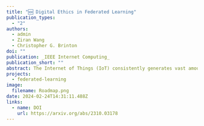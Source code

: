 ```yaml
---
title: "🆕 Digital Ethics in Federated Learning"
publication_types:
  - "2"
authors:
  - admin
  - Ziran Wang
  - Christopher G. Brinton
doi: ""
publication: _IEEE Internet Computing_
publication_short: ""
abstract: The Internet of Things (IoT) consistently generates vast amounts of data, sparking increasing concern over the protection of data privacy and the limitation of data misuse. Federated learning (FL) facilitates collaborative capabilities among multiple parties by sharing machine learning (ML) model parameters instead of raw user data, and it has recently gained significant attention for its potential in privacy preservation and learning efficiency enhancement. In this paper, we highlight the digital ethics concerns that arise when human-centric devices serve as clients in FL. More specifically, challenges of game dynamics, fairness, incentive, and continuity arise in FL due to differences in perspectives and objectives between clients and the server. We analyze these challenges and their solutions from the perspectives of both the client and the server, and through the viewpoints of centralized and decentralized FL. Finally, we explore the opportunities in FL for human-centric IoT as directions for future development.
projects:
  - federated-learning
image:
  filename: Roadmap.png
date: 2024-02-24T14:31:11.488Z
links:
  - name: DOI
    url: https://arxiv.org/abs/2310.03178
---
```

